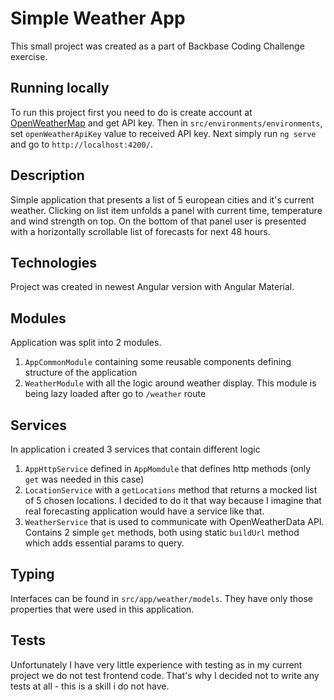 # Simple Weather App
This small project was created as a part of Backbase Coding Challenge exercise.

## Running locally
To run this project first you need to do is create account at [OpenWeatherMap](https://openweathermap.org/) and get API key. Then in `src/environments/environments`, set `openWeatherApiKey` value to received API key. Next simply run `ng serve` and go to `http://localhost:4200/`.

## Description
Simple application that presents a list of 5 european cities and it's current weather. Clicking on list item unfolds a panel with current time, temperature and wind strength on top. On the bottom of that panel user is presented with a horizontally scrollable list of forecasts for next 48 hours.

## Technologies
Project was created in newest Angular version with Angular Material.

## Modules
Application was split into 2 modules.
1. `AppCommonModule` containing some reusable components defining structure of the application
2. `WeatherModule` with all the logic around weather display. This module is being lazy loaded after go to `/weather` route

## Services
In application i created 3 services that contain different logic
1. `AppHttpService` defined in `AppMomdule` that defines http methods (only `get` was needed in this case) 
2. `LocationService` with a `getLocations` method that returns a mocked list of 5 chosen locations. I decided to do it that way because I imagine that real forecasting application would have a service like that.
3. `WeatherService` that is used to communicate with OpenWeatherData API. Contains 2 simple `get` methods, both using static `buildUrl` method which adds essential params to query.

## Typing
Interfaces can be found in `src/app/weather/models`. They have only those properties that were used in this application.
 
## Tests
Unfortunately I have very little experience with testing as in my current project we do not test frontend code. That's why I decided not to write any tests at all - this is a skill i do not have.  
